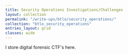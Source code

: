 ```yaml
---
title: Security Operations Investigations/Challenges
layout: collection
permalink: "/write-ups/btlo/security_operations/"
collection: "btlo_security_operations"
entries_layout: grid
classes: wide
---
```

I store digital forensic CTF's here.

